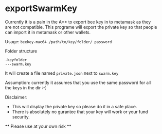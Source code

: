 # exportSwarmKey

Currently it is a pain in the A** to export bee key in to metamask as they are not compatible.
This programe will export the private key so that people can import it in metamask or other wallets.


Usage: `beekey-mac64 /path/to/key/folder/ password`

Folder structure
```
-keyfolder
---swarm.key
```

It will create a file named `private.json` next to `swarm.key`

Assumption: currently it assumes that you use the same password for all the keys in the dir :-)

Disclaimer: 
- This will display the private key so please do it in a safe place.
- There is absolutely no gurantee that your key will work or your fund security. 

** Please use at your own risk **


